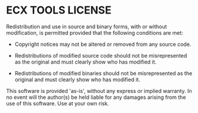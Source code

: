
# ECX TOOLS LICENSE

Redistribution and use in source and binary forms, with or without
modification, is permitted provided that the following conditions are met:

- Copyright notices may not be altered or removed from any source code.

- Redistributions of modified source code should not be misrepresented
  as the original and must clearly show who has modified it.

- Redistributions of modified binaries should not be misrepresented as the
  original and must clearly show who has modified it.

This software is provided 'as-is', without any express or implied warranty.
In no event will the author(s) be held liable for any damages arising from
the use of this software. Use at your own risk.


